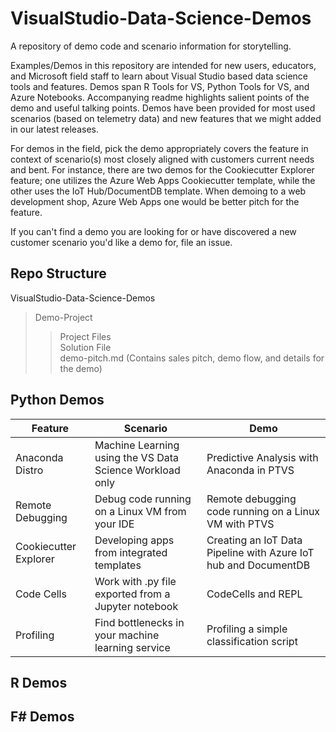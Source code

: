 # VisualStudio-Data-Science-Demos
A repository of demo code and scenario information for storytelling. 

Examples/Demos in this repository are intended for new users, educators, and Microsoft field staff to learn about Visual Studio based data science tools and features. Demos span R Tools for VS, Python Tools for VS, and Azure Notebooks. Accompanying readme highlights salient points of the demo and useful talking points. Demos have been provided for most used scenarios (based on telemetry data) and new features that we might added in our latest releases. 

For demos in the field, pick the demo appropriately covers the feature in context of scenario(s) most closely aligned with customers current needs and bent. For instance, there are two demos for the Cookiecutter Explorer feature; one utilizes the Azure Web Apps Cookiecutter template, while the other uses the IoT Hub/DocumentDB template. When demoing to a web development shop, Azure Web Apps one would be better pitch for the feature. 

If you can't find a demo you are looking for or have discovered a new customer scenario you'd like a demo for, file an issue.

## Repo Structure
VisualStudio-Data-Science-Demos   
> Demo-Project   
>> Project Files  
>> Solution File  
>> demo-pitch.md (Contains sales pitch, demo flow, and details for the demo)    

## Python Demos

| Feature | Scenario | Demo |
--- | --- | ---
Anaconda Distro | Machine Learning using the VS Data Science Workload only | Predictive Analysis with Anaconda in PTVS
Remote Debugging | Debug code running on a Linux VM from your IDE | Remote debugging code running on a Linux VM with PTVS
Cookiecutter Explorer | Developing apps from integrated templates | Creating an IoT Data Pipeline with Azure IoT hub and DocumentDB
Code Cells | Work with .py file exported from a Jupyter notebook | CodeCells and REPL
Profiling | Find bottlenecks in your machine learning service | Profiling a simple classification script

## R Demos

## F# Demos
